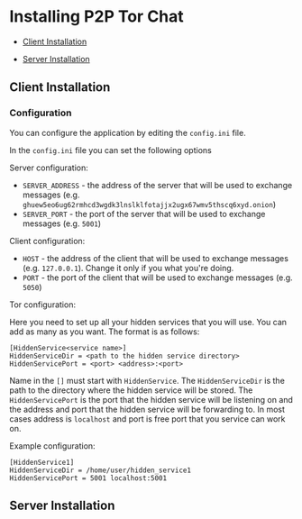 # Installing P2P Tor Chat

- [Client Installation](#client-installation)

- [Server Installation](#server-installation)

## Client Installation


### Configuration

You can configure the application by editing the `config.ini` file.

In the `config.ini` file you can set the following options

Server configuration:
- `SERVER_ADDRESS` - the address of the server that will be used to exchange messages (e.g. `ghuew5eo6ug62rmhcd3wgdk3lnslklfotajjx2ugx67wmv5thscq6xyd.onion`)
- `SERVER_PORT` - the port of the server that will be used to exchange messages (e.g. `5001`)

Client configuration:
- `HOST` - the address of the client that will be used to exchange messages (e.g. `127.0.0.1`). Change it only if you what you're doing.
- `PORT` - the port of the client that will be used to exchange messages (e.g. `5050`)

Tor configuration:

Here you need to set up all your hidden services that you will use. You can add as many as you want. The format is as follows:

```
[HiddenService<service name>]
HiddenServiceDir = <path to the hidden service directory>
HiddenServicePort = <port> <address>:<port>
```

Name in the `[]` must start with `HiddenService`. The `HiddenServiceDir` is the path to the directory where the hidden service will be stored. The `HiddenServicePort` is the port that the hidden service will be listening on and the address and port that the hidden service will be forwarding to. In most cases address is `localhost` and port is free port that you service can work on.

Example configuration:

```
[HiddenService1]
HiddenServiceDir = /home/user/hidden_service1
HiddenServicePort = 5001 localhost:5001
```


## Server Installation